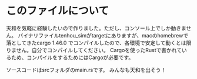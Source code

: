 # このファイルについて
天和を気軽に経験したいので作りました。ただし、コンソール上でしか動きません。
バイナリファイルtenhou_simがtargetにありますが、macのhomebrewで落としてきたcargo 1.46.0 でコンパイルしたので、各環境で安定して動くとは限りません。自分でコンパイルしてください。
Cargoを使ったRustで書かれているため、コンパイルをするためにはCargoが必要です。


ソースコードはsrcフォルダのmain.rsです。
みんなも天和を出そう！
